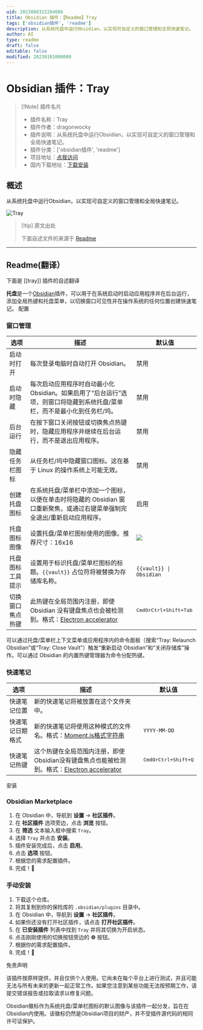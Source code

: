 ```yaml
---
uid: 2023080322284686
title: Obsidian 插件：【Readme】Tray
tags: ['obsidian插件', 'readme']
description: 从系统托盘中运行Obsidian，以实现可自定义的窗口管理和全局快速笔记。
author: AI
type: readme
draft: false
editable: false
modified: 20230101000000
---
```


# Obsidian 插件：Tray

> [!Note] 插件名片
> - 插件名称：Tray
> - 插件作者：dragonwocky
> - 插件说明：从系统托盘中运行Obsidian，以实现可自定义的窗口管理和全局快速笔记。
> - 插件分类：['obsidian插件', 'readme']
> - 项目地址：[点我访问](https://github.com/dragonwocky/obsidian-tray)
> - 国内下载地址：[下载安装](https://pkmer.cn/products/plugin/pluginMarket/?tray)

## 概述

从系统托盘中运行Obsidian，以实现可自定义的窗口管理和全局快速笔记。

![Tray](https://cdn.pkmer.cn/covers/tray.png!pkmer)

> [!tip] 原文出处
> 
>下面自述文件的来源于 [Readme](https://ghproxy.net/https://raw.githubusercontent.com/dragonwocky/obsidian-tray/main/README.md)
> 

---

## Readme(翻译）

下面是 [[tray]] 插件的自述翻译


**托盘**是一个[Obsidian](https://obsidian.md/)插件，可以用于在系统启动时启动应用程序并在后台运行，添加全局热键和托盘菜单，以切换窗口可见性并在操作系统的任何位置创建快速笔记。
配置

### 窗口管理

| 选项                       | 描述                                                                                                                                                                                                     | 默认值                          |
| -------------------------- | -------------------------------------------------------------------------------------------------------------------------------------------------------------------------------------------------------- | ------------------------------ |
| 启动时打开                 | 每次登录电脑时自动打开 Obsidian。                                                                                                                                                                        | 禁用                            |
| 启动时隐藏                 | 每次启动应用程序时自动最小化 Obsidian。如果启用了“后台运行”选项，则窗口将隐藏到系统托盘/菜单栏，而不是最小化到任务栏/坞。                                                                                   | 禁用                            |
| 后台运行                   | 在按下窗口关闭按钮或切换焦点热键时，隐藏应用程序并继续在后台运行，而不是退出应用程序。                                                                                                                   | 禁用                            |
| 隐藏任务栏图标             | 从任务栏/坞中隐藏窗口图标。这在基于 Linux 的操作系统上可能无效。                                                                                                                                           | 禁用                            |
| 创建托盘图标               | 在系统托盘/菜单栏中添加一个图标，以便在单击时将隐藏的 Obsidian 窗口重新聚焦，或通过右键菜单强制完全退出/重新启动应用程序。                                                                             | 启用                            |
| 托盘图标图像               | 设置托盘/菜单栏图标使用的图像。推荐尺寸：16x16                                                                                                                                                            | ![](obsidian.png)              |
| 托盘图标工具提示           | 设置用于标识托盘/菜单栏图标的标题。`{{vault}}` 占位符将被替换为存储库名称。                                                                                                                                  | `{{vault}} \| Obsidian`        |
| 切换窗口焦点热键           | 此热键在全局范围内注册，即使 Obsidian 没有键盘焦点也会被检测到。格式：[Electron accelerator](https://www.electronjs.org/docs/latest/api/accelerator)                                                  | <kbd>CmdOrCtrl+Shift+Tab</kbd> |

可以通过托盘/菜单栏上下文菜单或应用程序内的命令面板（搜索“Tray: Relaunch Obsidian”或“Tray: Close Vault”）触发“重新启动 Obsidian”和“关闭存储库”操作。可以通过 Obsidian 的内置热键管理器为命令分配热键。

### 快速笔记

| 选项                   | 描述                                                                                                                                                                                         | 默认值                        |
| ---------------------- | --------------------------------------------------------------------------------------------------------------------------------------------------------------------------------------------- | ---------------------------- |
| 快速笔记位置           | 新的快速笔记将被放置在这个文件夹中。                                                                                                                                                        |                              |
| 快速笔记日期格式       | 新的快速笔记将使用这种模式的文件名。格式：[Moment.js格式字符串](https://momentjs.com/docs/#/displaying/format/)                                                                             | `YYYY-MM-DD`                 |
| 快速笔记热键           | 这个热键在全局范围内注册，即使Obsidian没有键盘焦点也能被检测到。格式：[Electron accelerator](https://www.electronjs.org/docs/latest/api/accelerator)                                      | <kbd>CmdOrCtrl+Shift+Q</kbd> |

安装

### Obsidian Marketplace

1. 在 Obsidian 中，导航到 **设置** → **社区插件**。
2. 在 **社区插件** 选项旁边，点击 **浏览** 按钮。
3. 在 **筛选** 文本输入框中搜索 `Tray`。
4. 选择 `Tray` 并点击 **安装**。
5. 插件安装完成后，点击 **启用**。
6. 点击 **选项** 按钮。
7. 根据您的需求配置插件。
8. 完成！🎉

### 手动安装

1. 下载这个仓库。
2. 将其复制到你的保险库的 `.obsidian/plugins` 目录中。
3. 在 Obsidian 中，导航到 **设置** → **社区插件**。
4. 如果你还没有打开社区插件，请点击 **打开社区插件**。
5. 在 **已安装插件** 列表中找到 `Tray` 并将其切换为开启状态。
6. 点击刚刚使用的切换按钮旁边的 **⚙️** 按钮。
7. 根据你的需求配置插件。
8. 完成！🎉

免责声明

该插件按原样提供，并且仅供个人使用。它尚未在每个平台上进行测试，并且可能无法与所有未来的更新一起正常工作。如果您注意到某些功能无法按预期工作，请提交错误报告或拉取请求以修复问题。

Obsidian徽标作为系统托盘/菜单栏图标的默认图像与该插件一起分发，旨在在Obsidian内使用。该徽标仍然是Obsidian项目的财产，并不受插件源代码的相同许可证保护。




